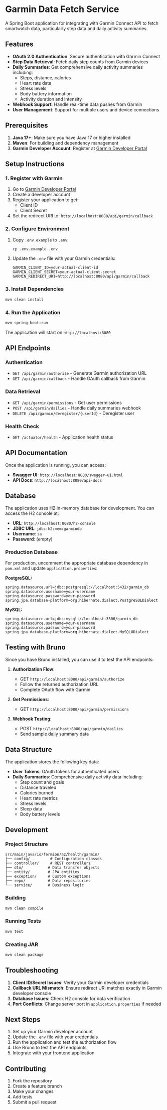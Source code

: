 # Garmin Data Fetch Service

A Spring Boot application for integrating with Garmin Connect API to fetch smartwatch data, particularly step data and daily activity summaries.

## Features

- **OAuth 2.0 Authentication**: Secure authentication with Garmin Connect
- **Step Data Retrieval**: Fetch daily step counts from Garmin devices
- **Daily Summaries**: Get comprehensive daily activity summaries including:
  - Steps, distance, calories
  - Heart rate data
  - Stress levels
  - Body battery information
  - Activity duration and intensity
- **Webhook Support**: Handle real-time data pushes from Garmin
- **User Management**: Support for multiple users and device connections

## Prerequisites

1. **Java 17+**: Make sure you have Java 17 or higher installed
2. **Maven**: For building and dependency management
3. **Garmin Developer Account**: Register at [Garmin Developer Portal](https://developer.garmin.com/)

## Setup Instructions

### 1. Register with Garmin

1. Go to [Garmin Developer Portal](https://developer.garmin.com/)
2. Create a developer account
3. Register your application to get:
   - Client ID
   - Client Secret
4. Set the redirect URI to: `http://localhost:8080/api/garmin/callback`

### 2. Configure Environment

1. Copy `.env.example` to `.env`:
   ```bash
   cp .env.example .env
   ```

2. Update the `.env` file with your Garmin credentials:
   ```env
   GARMIN_CLIENT_ID=your-actual-client-id
   GARMIN_CLIENT_SECRET=your-actual-client-secret
   GARMIN_REDIRECT_URI=http://localhost:8080/api/garmin/callback
   ```

### 3. Install Dependencies

```bash
mvn clean install
```

### 4. Run the Application

```bash
mvn spring-boot:run
```

The application will start on `http://localhost:8080`

## API Endpoints

### Authentication
- `GET /api/garmin/authorize` - Generate Garmin authorization URL
- `GET /api/garmin/callback` - Handle OAuth callback from Garmin

### Data Retrieval
- `GET /api/garmin/permissions` - Get user permissions
- `POST /api/garmin/dailies` - Handle daily summaries webhook
- `DELETE /api/garmin/deregister/{userId}` - Deregister user

### Health Check
- `GET /actuator/health` - Application health status

## API Documentation

Once the application is running, you can access:
- **Swagger UI**: `http://localhost:8080/swagger-ui.html`
- **API Docs**: `http://localhost:8080/api-docs`

## Database

The application uses H2 in-memory database for development. You can access the H2 console at:
- **URL**: `http://localhost:8080/h2-console`
- **JDBC URL**: `jdbc:h2:mem:garmindb`
- **Username**: `sa`
- **Password**: (empty)

### Production Database

For production, uncomment the appropriate database dependency in `pom.xml` and update `application.properties`:

**PostgreSQL:**
```properties
spring.datasource.url=jdbc:postgresql://localhost:5432/garmin_db
spring.datasource.username=your-username
spring.datasource.password=your-password
spring.jpa.database-platform=org.hibernate.dialect.PostgreSQLDialect
```

**MySQL:**
```properties
spring.datasource.url=jdbc:mysql://localhost:3306/garmin_db
spring.datasource.username=your-username
spring.datasource.password=your-password
spring.jpa.database-platform=org.hibernate.dialect.MySQL8Dialect
```

## Testing with Bruno

Since you have Bruno installed, you can use it to test the API endpoints:

1. **Authorization Flow**:
   - GET `http://localhost:8080/api/garmin/authorize`
   - Follow the returned authorization URL
   - Complete OAuth flow with Garmin

2. **Get Permissions**:
   - GET `http://localhost:8080/api/garmin/permissions`

3. **Webhook Testing**:
   - POST `http://localhost:8080/api/garmin/dailies`
   - Send sample daily summary data

## Data Structure

The application stores the following key data:

- **User Tokens**: OAuth tokens for authenticated users
- **Daily Summaries**: Comprehensive daily activity data including:
  - Step count and goals
  - Distance traveled
  - Calories burned
  - Heart rate metrics
  - Stress levels
  - Sleep data
  - Body battery levels

## Development

### Project Structure
```
src/main/java/io/fermion/az/health/garmin/
├── config/         # Configuration classes
├── controller/     # REST controllers
├── dto/           # Data transfer objects
├── entity/        # JPA entities
├── exception/     # Custom exceptions
├── repo/          # Data repositories
└── service/       # Business logic
```

### Building
```bash
mvn clean compile
```

### Running Tests
```bash
mvn test
```

### Creating JAR
```bash
mvn clean package
```

## Troubleshooting

1. **Client ID/Secret Issues**: Verify your Garmin developer credentials
2. **Callback URL Mismatch**: Ensure redirect URI matches exactly in Garmin developer console
3. **Database Issues**: Check H2 console for data verification
4. **Port Conflicts**: Change server port in `application.properties` if needed

## Next Steps

1. Set up your Garmin developer account
2. Update the `.env` file with your credentials
3. Run the application and test the authorization flow
4. Use Bruno to test the API endpoints
5. Integrate with your frontend application

## Contributing

1. Fork the repository
2. Create a feature branch
3. Make your changes
4. Add tests
5. Submit a pull request